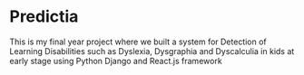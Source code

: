 # Predictia
This is my final year project where we built a system for Detection of Learning Disabilities such as Dyslexia, Dysgraphia and Dyscalculia in kids at early stage using Python Django and React.js framework
